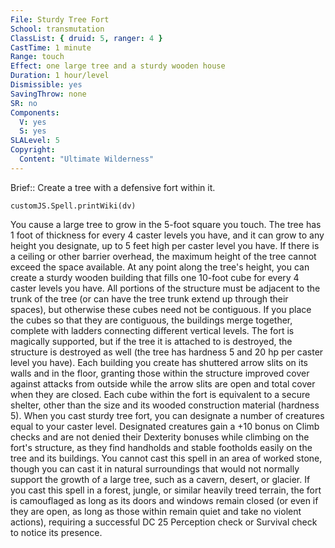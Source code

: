 ```yaml
---
File: Sturdy Tree Fort
School: transmutation
ClassList: { druid: 5, ranger: 4 }
CastTime: 1 minute
Range: touch
Effect: one large tree and a sturdy wooden house
Duration: 1 hour/level
Dismissible: yes
SavingThrow: none
SR: no
Components:
  V: yes
  S: yes
SLALevel: 5
Copyright:
  Content: "Ultimate Wilderness"
---
```

Brief:: Create a tree with a defensive fort within it.

```dataviewjs
customJS.Spell.printWiki(dv)
```

You cause a large tree to grow in the 5-foot square you touch. The tree has 1 foot of thickness for every 4 caster levels you have, and it can grow to any height you designate, up to 5 feet high per caster level you have. If there is a ceiling or other barrier overhead, the maximum height of the tree cannot exceed the space available. At any point along the tree's height, you can create a sturdy wooden building that fills one 10-foot cube for every 4 caster levels you have. All portions of the structure must be adjacent to the trunk of the tree (or can have the tree trunk extend up through their spaces), but otherwise these cubes need not be contiguous. If you place the cubes so that they are contiguous, the buildings merge together, complete with ladders connecting different vertical levels. The fort is magically supported, but if the tree it is attached to is destroyed, the structure is destroyed as well (the tree has hardness 5 and 20 hp per caster level you have). Each building you create has shuttered arrow slits on its walls and in the floor, granting those within the structure improved cover against attacks from outside while the arrow slits are open and total cover when they are closed. Each cube within the fort is equivalent to a secure shelter, other than the size and its wooded construction material (hardness 5). When you cast sturdy tree fort, you can designate a number of creatures equal to your caster level. Designated creatures gain a +10 bonus on Climb checks and are not denied their Dexterity bonuses while climbing on the fort's structure, as they find handholds and stable footholds easily on the tree and its buildings. You cannot cast this spell in an area of worked stone, though you can cast it in natural surroundings that would not normally support the growth of a large tree, such as a cavern, desert, or glacier. If you cast this spell in a forest, jungle, or similar heavily treed terrain, the fort is camouflaged as long as its doors and windows remain closed (or even if they are open, as long as those within remain quiet and take no violent actions), requiring a successful DC 25 Perception check or Survival check to notice its presence.
